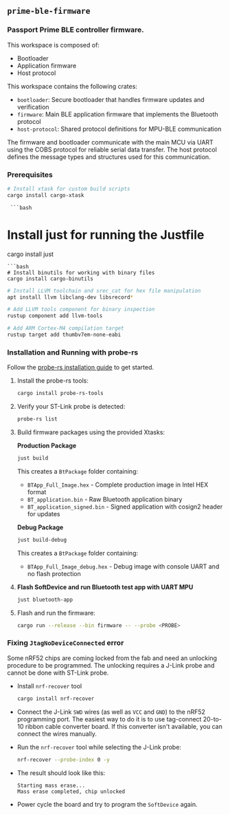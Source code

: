 ## `prime-ble-firmware`

### Passport Prime BLE controller firmware.

This workspace is composed of:

- Bootloader
- Application firmware
- Host protocol

This workspace contains the following crates:

- `bootloader`: Secure bootloader that handles firmware updates and verification
- `firmware`: Main BLE application firmware that implements the Bluetooth protocol
- `host-protocol`: Shared protocol definitions for MPU-BLE communication

The firmware and bootloader communicate with the main MCU via UART using the COBS protocol for reliable serial data transfer. The host protocol defines the message types and structures used for this communication.


### Prerequisites

   ```bash
   # Install xtask for custom build scripts
   cargo install cargo-xtask
   ```
     ```bash
   # Install just for running the Justfile
   cargo install just
   ```
   ```bash
   # Install binutils for working with binary files
   cargo install cargo-binutils
   ```
   ```bash
   # Install LLVM toolchain and srec_cat for hex file manipulation
   apt install llvm libclang-dev libsrecord*
   ```
   ```bash
   # Add LLVM tools component for binary inspection
   rustup component add llvm-tools
   ```
   ```bash
   # Add ARM Cortex-M4 compilation target
   rustup target add thumbv7em-none-eabi
   ```

### Installation and Running with probe-rs

Follow the [probe-rs installation guide](https://probe.rs/docs/getting-started/installation/) to get started.

1. Install the probe-rs tools:
   ```bash
   cargo install probe-rs-tools
   ```

2. Verify your ST-Link probe is detected:
   ```bash
   probe-rs list
   ```

3. Build firmware packages using the provided Xtasks:

   **Production Package**
   ```bash
   just build
   ```
   This creates a `BtPackage` folder containing:
   - `BTApp_Full_Image.hex` - Complete production image in Intel HEX format
   - `BT_application.bin` - Raw Bluetooth application binary
   - `BT_application_signed.bin` - Signed application with cosign2 header for updates

   **Debug Package** 
   ```bash
   just build-debug
   ```
   This creates a `BtPackage` folder containing:
   - `BTApp_Full_Image_debug.hex` - Debug image with console UART and no flash protection

4. **Flash SoftDevice and run Bluetooth test app with UART MPU** 
   ```bash
   just bluetooth-app
   ```

5. Flash and run the firmware:
   ```bash
   cargo run --release --bin firmware -- --probe <PROBE>
   ```

### Fixing `JtagNoDeviceConnected` error

Some nRF52 chips are coming locked from the fab and need an unlocking procedure to be programmed.
The unlocking requires a J-Link probe and cannot be done with ST-Link probe.

- Install `nrf-recover` tool
  ```bash
  cargo install nrf-recover
  ```

- Connect the J-Link `SWD` wires (as well as `VCC` and `GND`) to the nRF52 programming port.
  The easiest way to do it is to use tag-connect 20-to-10 ribbon cable converter board.
  If this converter isn't available, you can connect the wires manually.

- Run the `nrf-recover` tool while selecting the J-Link probe:
  ```bash
  nrf-recover --probe-index 0 -y
  ```

- The result should look like this:
  ```
  Starting mass erase...
  Mass erase completed, chip unlocked
  ```

- Power cycle the board and try to program the `SoftDevice` again.
